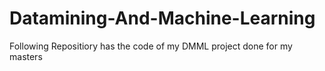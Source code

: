 # Datamining-And-Machine-Learning
Following Repositiory has the code of my DMML project done for my masters 
